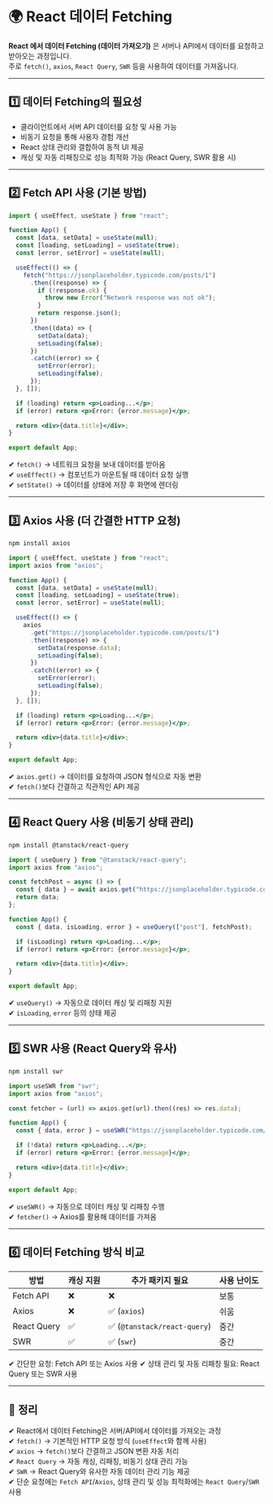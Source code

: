 # 🌍 React 데이터 Fetching

**React 에서 데이터 Fetching (데이터 가져오기)** 은 서버나 API에서 데이터를 요청하고 받아오는 과정입니다.  
주로 `fetch()`, `axios`, `React Query`, `SWR` 등을 사용하여 데이터를 가져옵니다.

---

## 1️⃣ 데이터 Fetching의 필요성

- 클라이언트에서 서버 API 데이터를 요청 및 사용 가능
- 비동기 요청을 통해 사용자 경험 개선
- React 상태 관리와 결합하여 동적 UI 제공
- 캐싱 및 자동 리패칭으로 성능 최적화 가능 (React Query, SWR 활용 시)

---

## 2️⃣ Fetch API 사용 (기본 방법)

```jsx
import { useEffect, useState } from "react";

function App() {
  const [data, setData] = useState(null);
  const [loading, setLoading] = useState(true);
  const [error, setError] = useState(null);

  useEffect(() => {
    fetch("https://jsonplaceholder.typicode.com/posts/1")
      .then((response) => {
        if (!response.ok) {
          throw new Error("Network response was not ok");
        }
        return response.json();
      })
      .then((data) => {
        setData(data);
        setLoading(false);
      })
      .catch((error) => {
        setError(error);
        setLoading(false);
      });
  }, []);

  if (loading) return <p>Loading...</p>;
  if (error) return <p>Error: {error.message}</p>;

  return <div>{data.title}</div>;
}

export default App;
```

✔ `fetch()` → 네트워크 요청을 보내 데이터를 받아옴  
✔ `useEffect()` → 컴포넌트가 마운트될 때 데이터 요청 실행  
✔ `setState()` → 데이터를 상태에 저장 후 화면에 렌더링  

---

## 3️⃣ Axios 사용 (더 간결한 HTTP 요청)

```sh
npm install axios
```

```jsx
import { useEffect, useState } from "react";
import axios from "axios";

function App() {
  const [data, setData] = useState(null);
  const [loading, setLoading] = useState(true);
  const [error, setError] = useState(null);

  useEffect(() => {
    axios
      .get("https://jsonplaceholder.typicode.com/posts/1")
      .then((response) => {
        setData(response.data);
        setLoading(false);
      })
      .catch((error) => {
        setError(error);
        setLoading(false);
      });
  }, []);

  if (loading) return <p>Loading...</p>;
  if (error) return <p>Error: {error.message}</p>;

  return <div>{data.title}</div>;
}

export default App;
```

✔ `axios.get()` → 데이터를 요청하여 JSON 형식으로 자동 변환  
✔ `fetch()`보다 간결하고 직관적인 API 제공  

---

## 4️⃣ React Query 사용 (비동기 상태 관리)

```sh
npm install @tanstack/react-query
```

```jsx
import { useQuery } from "@tanstack/react-query";
import axios from "axios";

const fetchPost = async () => {
  const { data } = await axios.get("https://jsonplaceholder.typicode.com/posts/1");
  return data;
};

function App() {
  const { data, isLoading, error } = useQuery(["post"], fetchPost);

  if (isLoading) return <p>Loading...</p>;
  if (error) return <p>Error: {error.message}</p>;

  return <div>{data.title}</div>;
}

export default App;
```

✔ `useQuery()` → 자동으로 데이터 캐싱 및 리패칭 지원  
✔ `isLoading`, `error` 등의 상태 제공  

---

## 5️⃣ SWR 사용 (React Query와 유사)

```sh
npm install swr
```

```jsx
import useSWR from "swr";
import axios from "axios";

const fetcher = (url) => axios.get(url).then((res) => res.data);

function App() {
  const { data, error } = useSWR("https://jsonplaceholder.typicode.com/posts/1", fetcher);

  if (!data) return <p>Loading...</p>;
  if (error) return <p>Error: {error.message}</p>;

  return <div>{data.title}</div>;
}

export default App;
```

✔ `useSWR()` → 자동으로 데이터 캐싱 및 리패칭 수행  
✔ `fetcher()` → Axios를 활용해 데이터를 가져옴  

---

## 6️⃣ 데이터 Fetching 방식 비교

| 방법 | 캐싱 지원 | 추가 패키지 필요 | 사용 난이도 |
|------|---------|----------------|------------|
| Fetch API | ❌ | ❌ | 보통 |
| Axios | ❌ | ✅ (`axios`) | 쉬움 |
| React Query | ✅ | ✅ (`@tanstack/react-query`) | 중간 |
| SWR | ✅ | ✅ (`swr`) | 중간 |

✔ 간단한 요청: Fetch API 또는 Axios 사용
✔ 상태 관리 및 자동 리패칭 필요: React Query 또는 SWR 사용

---

## 🎯 정리
✔ React에서 데이터 Fetching은 서버/API에서 데이터를 가져오는 과정  
✔ `fetch()` → 기본적인 HTTP 요청 방식 (`useEffect`와 함께 사용)  
✔ `axios` → `fetch()`보다 간결하고 JSON 변환 자동 처리  
✔ `React Query` → 자동 캐싱, 리패칭, 비동기 상태 관리 가능  
✔ `SWR` → React Query와 유사한 자동 데이터 관리 기능 제공  
✔ 단순 요청에는 `Fetch API`/`Axios`, 상태 관리 및 성능 최적화에는 `React Query`/`SWR` 사용  
